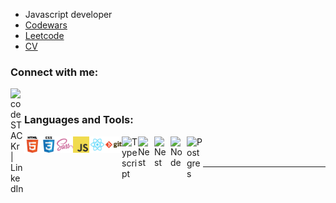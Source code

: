 
- Javascript developer
- <a href="https://www.codewars.com/users/KarpivOleksandr">Codewars</a>
- <a href="https://leetcode.com/SashaZ4A4/">Leetcode</a>
- <a href="https://scott-kinzer.github.io/about-me.pdf">CV</a>


### Connect with me:

[<img align="left" alt="codeSTACKr | LinkedIn" width="22px" src="https://www.svgrepo.com/show/110195/linkedin.svg" />][linkedin]


<br />

### Languages and Tools:

<img align="left" alt="HTML5" width="26px" src="https://raw.githubusercontent.com/github/explore/80688e429a7d4ef2fca1e82350fe8e3517d3494d/topics/html/html.png" />
<img align="left" alt="CSS3" width="26px" src="https://raw.githubusercontent.com/github/explore/80688e429a7d4ef2fca1e82350fe8e3517d3494d/topics/css/css.png" />
<img align="left" alt="Sass" width="26px" src="https://raw.githubusercontent.com/github/explore/80688e429a7d4ef2fca1e82350fe8e3517d3494d/topics/sass/sass.png" />
<img align="left" alt="JavaScript" width="26px" src="https://raw.githubusercontent.com/github/explore/80688e429a7d4ef2fca1e82350fe8e3517d3494d/topics/javascript/javascript.png" />
<img align="left" alt="React" width="26px" src="https://raw.githubusercontent.com/github/explore/80688e429a7d4ef2fca1e82350fe8e3517d3494d/topics/react/react.png" />
<img align="left" alt="Git" width="26px" src="https://raw.githubusercontent.com/github/explore/80688e429a7d4ef2fca1e82350fe8e3517d3494d/topics/git/git.png" />
<img align="left" alt="Typescript" width="26px" src="https://www.svgrepo.com/show/439022/typescript.svg" />
<img align="left" alt="Nest" width="26px" src="https://pbs.twimg.com/profile_images/1110148780991623201/vlqCsAVP_400x400.png" />
<img align="left" alt="Nest" width="26px" src="https://images.crunchbase.com/image/upload/c_lpad,h_170,w_170,f_auto,b_white,q_auto:eco,dpr_1/ywjqppks5ffcnbfjuttq" />
<img align="left" alt="Node" width="26px" src="https://cdn-icons-png.flaticon.com/512/5968/5968322.png" />
<img align="left" alt="Postgres" width="26px" src="https://upload.wikimedia.org/wikipedia/commons/thumb/2/29/Postgresql_elephant.svg/1200px-Postgresql_elephant.svg.png" />

<br />
<br />

---


[linkedin]: https://www.linkedin.com/in/oleksandr-karpiv-086553210
